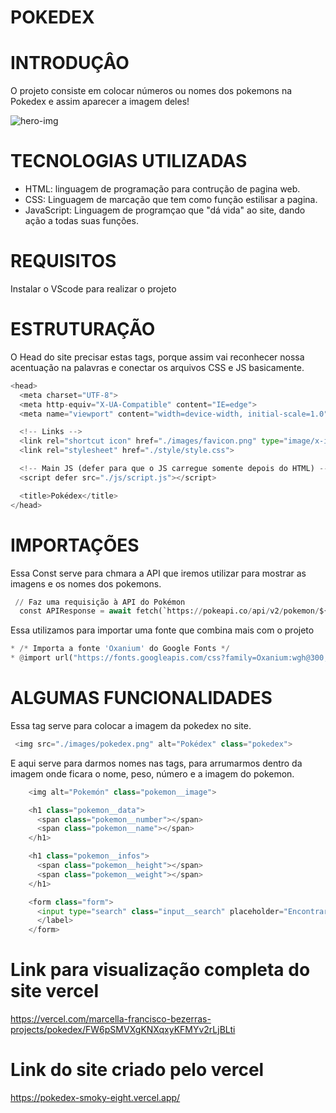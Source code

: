 # POKEDEX

# INTRODUÇÂO

O projeto consiste em colocar números ou nomes dos pokemons na Pokedex e assim aparecer a imagem deles!

![hero-img](https://github.com/user-attachments/assets/4af14f04-26b1-492e-9d31-145680cc4c2e)

# TECNOLOGIAS UTILIZADAS
 
* HTML: linguagem de programação para contrução de pagina web.
* CSS: Linguagem de marcação que tem como função estilisar a pagina.
* JavaScript: Linguagem de programçao que "dá vida" ao site, dando ação a todas suas funções.

# REQUISITOS

Instalar o VScode para realizar o projeto

# ESTRUTURAÇÃO

O Head do site precisar estas tags, porque assim vai reconhecer nossa acentuação na palavras e conectar os arquivos CSS e JS basicamente.
``` py
<head>
  <meta charset="UTF-8">
  <meta http-equiv="X-UA-Compatible" content="IE=edge">
  <meta name="viewport" content="width=device-width, initial-scale=1.0">

  <!-- Links -->
  <link rel="shortcut icon" href="./images/favicon.png" type="image/x-icon">
  <link rel="stylesheet" href="./style/style.css">

  <!-- Main JS (defer para que o JS carregue somente depois do HTML) -->
  <script defer src="./js/script.js"></script>

  <title>Pokédex</title> 
</head>

```

# IMPORTAÇÕES 
Essa Const serve para chmara a API que iremos utilizar para mostrar as imagens e os nomes dos pokemons.
``` py
 // Faz uma requisição à API do Pokémon
  const APIResponse = await fetch(`https://pokeapi.co/api/v2/pokemon/${pokemon}`);
```
Essa utilizamos para importar uma fonte que combina mais com o projeto
``` py
* /* Importa a fonte 'Oxanium' do Google Fonts */
* @import url("https://fonts.googleapis.com/css?family=Oxanium:wgh@300;400;500;600;700;800&display=swap");
```

# ALGUMAS FUNCIONALIDADES
Essa tag serve para colocar a imagem da pokedex no site.
``` py
 <img src="./images/pokedex.png" alt="Pokédex" class="pokedex">
```
E aqui serve para darmos nomes nas tags, para arrumarmos dentro da imagem onde ficara o nome, peso, número e a imagem do pokemon.
``` py
    <img alt="Pokemón" class="pokemon__image">

    <h1 class="pokemon__data">
      <span class="pokemon__number"></span>
      <span class="pokemon__name"></span>
    </h1>

    <h1 class="pokemon__infos">
      <span class="pokemon__height"></span>
      <span class="pokemon__weight"></span>
    </h1>

    <form class="form">
      <input type="search" class="input__search" placeholder="Encontrar Pokémon" required>
      </label>
    </form>
```
# Link para visualização completa do site vercel

https://vercel.com/marcella-francisco-bezerras-projects/pokedex/FW6pSMVXgKNXqxyKFMYv2rLjBLti

# Link do site criado pelo vercel
https://pokedex-smoky-eight.vercel.app/

